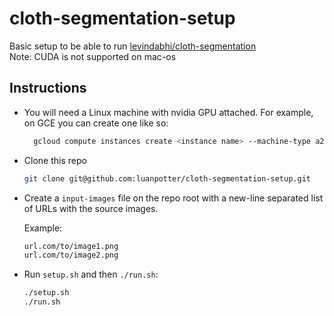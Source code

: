 # cloth-segmentation-setup

Basic setup to be able to run [levindabhi/cloth-segmentation](https://github.com/levindabhi/cloth-segmentation)  
Note: CUDA is not supported on mac-os

## Instructions

 * You will need a Linux machine with nvidia GPU attached. For example, on GCE you can create one like so:

   ```bash
     gcloud compute instances create <instance name> --machine-type a2-highgpu-1g --zone us-east1-b --boot-disk-size 200GB  --image-family debian-11 --image-project debian-cloud --maintenance-policy TERMINATE --restart-on-failure
   ```

 * Clone this repo

   ```bash
   git clone git@github.com:luanpotter/cloth-segmentation-setup.git
   ```

 * Create a `input-images` file on the repo root with a new-line separated list of URLs with the source images.

   Example:

   ```txt
   url.com/to/image1.png
   url.com/to/image2.png
   ```

 * Run `setup.sh` and then `./run.sh`:

   ```bash
   ./setup.sh
   ./run.sh
   ```

